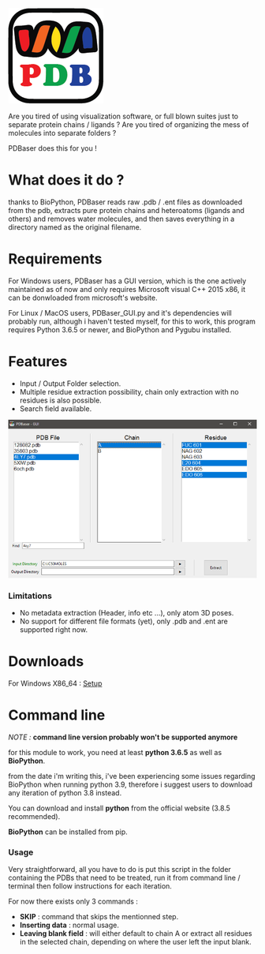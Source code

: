 ![mainicon](GUI/icon.png?raw=true)

Are you tired of using visualization software, or full blown suites just to separate protein chains / ligands ?
Are you tired of organizing the mess of molecules into separate folders ?

PDBaser does this for you !


# What does it do ?

thanks to BioPython, PDBaser reads raw .pdb / .ent files as downloaded from the pdb, extracts pure protein chains and heteroatoms (ligands and others) and removes water molecules, and then saves everything in a directory named as the original filename.



# Requirements

For Windows users, PDBaser has a GUI version, which is the one actively maintained as of now and only requires Microsoft visual C++ 2015 x86, it can be donwloaded from microsoft's website.

For Linux / MacOS users, PDBaser_GUI.py and it's dependencies will probably run, although i haven't tested myself, for this to work, this program requires Python 3.6.5 or newer, and BioPython and Pygubu installed. 

# Features

- Input / Output Folder selection.
- Multiple residue extraction possibility, chain only extraction with no residues is also possible.
- Search field available.

![Screenshot](GUI/pdbaser.PNG?raw=true)

### Limitations

- No metadata extraction (Header, info etc ...), only atom 3D poses.
- No support for different file formats (yet), only .pdb and .ent are supported right now.

# Downloads

For Windows X86_64 : [Setup](https://github.com/mimminou/PDBASER/releases/download/v1.0/PDBaser_Win_x86_Setup.zip)


# Command line

*NOTE :* **command line version probably won't be supported anymore**

for this module to work, you need at least **python 3.6.5** as well as **BioPython**.

from the date i'm writing this, i've been experiencing some issues regarding BioPython when running python 3.9, therefore i suggest users to download any iteration of python 3.8 instead.

You can download and install **python** from the official website (3.8.5 recommended).

**BioPython** can be installed from pip.



### Usage

Very straightforward, all you have to do is put this script in the folder containing the PDBs that need to be treated, run it from command line / terminal then follow instructions for each iteration.

For now there exists only 3 commands :

- **SKIP** : command that skips the mentionned step.
- **Inserting data** : normal usage.
- **Leaving blank field** : will either default to chain A or extract all residues in the selected chain, depending on where the user left the input blank.

